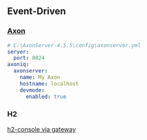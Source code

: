 ## Event-Driven

### [Axon](https://axoniq.io)

```yml
# C:\AxonServer-4.5.5\config\axonserver.yml
server:
  port: 8024
axoniq:
  axonserver:
    name: My Axon
    hostname: localhost
    devmode:
      enabled: true
```

### H2

[h2-console via gateway](http://localhost:8082/product-service/h2-console)
